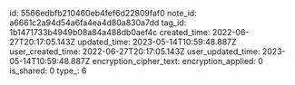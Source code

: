 id: 5566edbfb210460eb4fef6d22809faf0
note_id: a6661c2a94d54a6fa4ea4d80a830a7dd
tag_id: 1b1471733b4949b08a84a488db0aef4c
created_time: 2022-06-27T20:17:05.143Z
updated_time: 2023-05-14T10:59:48.887Z
user_created_time: 2022-06-27T20:17:05.143Z
user_updated_time: 2023-05-14T10:59:48.887Z
encryption_cipher_text: 
encryption_applied: 0
is_shared: 0
type_: 6